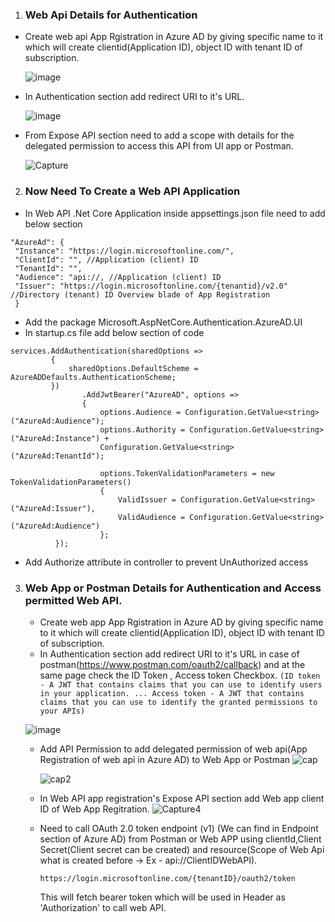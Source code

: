 
1.  ### Web Api Details for Authentication
   - Create web api App Rgistration in Azure AD by giving specific name to it which will create clientid(Application ID), object ID with tenant ID of subscription.
   
       ![image](https://user-images.githubusercontent.com/40242212/141673337-6868daaf-35e2-4327-a987-2938d14f1681.png)

   - In Authentication section add redirect URI to it's URL.

        ![image](https://user-images.githubusercontent.com/40242212/141673398-539f1e2f-9608-48f5-ad40-02924199465e.png)

   - From Expose API section need to add a scope with details for the delegated permission to access this API from UI app or Postman.
   
       ![Capture](https://user-images.githubusercontent.com/40242212/141674769-15d87316-b64c-4b6f-9668-8ee2507fdda2.PNG)


2.  ### Now Need To Create a Web API Application
   - In Web API .Net Core Application inside appsettings.json file need to add below section
   
   
   ``` 
   "AzureAd": {
    "Instance": "https://login.microsoftonline.com/",
    "ClientId": "", //Application (client) ID
    "TenantId": "",
    "Audience": "api://, //Application (client) ID
    "Issuer": "https://login.microsoftonline.com/{tenantid}/v2.0" //Directory (tenant) ID Overview blade of App Registration
    }
  
  ```
   - Add the package Microsoft.AspNetCore.Authentication.AzureAD.UI
   - In startup.cs file add below section of code 
   
   ```
   services.AddAuthentication(sharedOptions =>
            {
                sharedOptions.DefaultScheme = AzureADDefaults.AuthenticationScheme;
            })
                   .AddJwtBearer("AzureAD", options =>
                   {
                       options.Audience = Configuration.GetValue<string>("AzureAd:Audience");
                       options.Authority = Configuration.GetValue<string>("AzureAd:Instance") +
                       Configuration.GetValue<string>("AzureAd:TenantId");

                       options.TokenValidationParameters = new TokenValidationParameters()
                       {
                           ValidIssuer = Configuration.GetValue<string>("AzureAd:Issuer"),
                           ValidAudience = Configuration.GetValue<string>("AzureAd:Audience")
                       };
             });
   ```
   - Add Authorize attribute in controller to prevent UnAuthorized access
   
 3. ### Web App or Postman Details for Authentication and Access permitted Web API.
 
    - Create web app App Rgistration in Azure AD by giving specific name to it which will create clientid(Application ID), object ID with tenant ID of subscription.
    - In Authentication section add redirect URI to it's URL in case of postman(https://www.postman.com/oauth2/callback) and at the same page check the ID Token , Access token Checkbox. ``` (ID token - A JWT that contains claims that you can use to identify users in your application. ... Access token - A JWT that contains claims that you can use to identify the granted permissions to your APIs) ```
    
     ![image](https://user-images.githubusercontent.com/40242212/141674805-d76eca9e-218e-48d4-9ad7-ea8633af0833.png)
     
    - Add API Permission to add delegated permission of web api(App Registration of web api in Azure AD) to Web App or Postman
       ![cap](https://user-images.githubusercontent.com/40242212/141674957-d8edb4d1-007b-4f8b-805b-64c301795cbb.png)

       ![cap2](https://user-images.githubusercontent.com/40242212/141675048-3499b5b1-0e7a-428c-a29c-fa53d18de632.png)
       
    - In Web API app registration's Expose API section add Web app client ID of Web App Regitration.
       ![Capture4](https://user-images.githubusercontent.com/40242212/141675309-dd3c2cd3-4440-423f-a481-9c2d8475f528.png)
       
    - Need to call OAuth 2.0 token endpoint (v1) (We can find in Endpoint section of Azure AD) from Postman or Web APP using clientId,Client Secret(Client secret can be created) and resource(Scope of Web Api what is created before -> Ex - api://ClientIDWebAPI).
        ```
        https://login.microsoftonline.com/{tenantID}/oauth2/token
        ```        
        This will fetch bearer token which will be used in Header as 'Authorization' to call web API.
        
        
        




    
              

    

